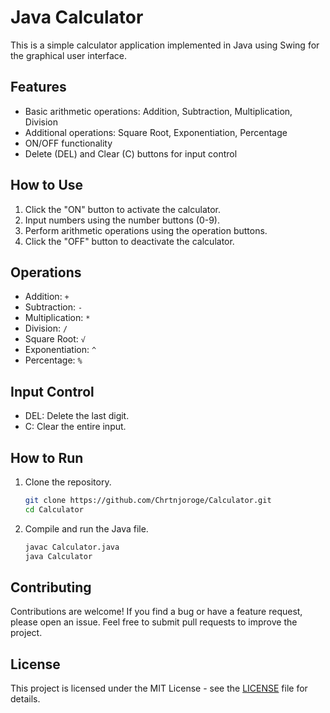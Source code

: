 # Java Calculator

This is a simple calculator application implemented in Java using Swing for the graphical user interface.

## Features

- Basic arithmetic operations: Addition, Subtraction, Multiplication, Division
- Additional operations: Square Root, Exponentiation, Percentage
- ON/OFF functionality
- Delete (DEL) and Clear (C) buttons for input control

## How to Use

1. Click the "ON" button to activate the calculator.
2. Input numbers using the number buttons (0-9).
3. Perform arithmetic operations using the operation buttons.
4. Click the "OFF" button to deactivate the calculator.

## Operations

- Addition: `+`
- Subtraction: `-`
- Multiplication: `*`
- Division: `/`
- Square Root: `√`
- Exponentiation: `^`
- Percentage: `%`

## Input Control

- DEL: Delete the last digit.
- C: Clear the entire input.


## How to Run

1. Clone the repository.
   ```bash
   git clone https://github.com/Chrtnjoroge/Calculator.git
   cd Calculator
   ```

2. Compile and run the Java file.
   ```bash
   javac Calculator.java
   java Calculator
   ```

## Contributing

Contributions are welcome! If you find a bug or have a feature request, please open an issue. 
Feel free to submit pull requests to improve the project.

## License

This project is licensed under the MIT License - see the [LICENSE](LICENSE) file for details.
